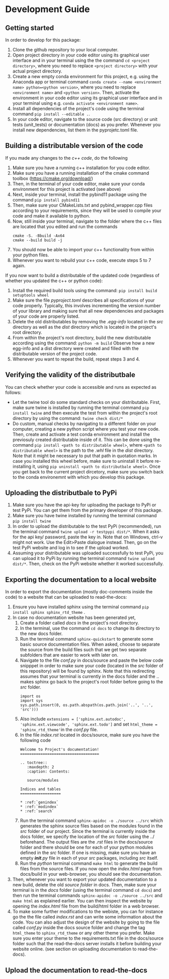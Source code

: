 # Development Guide

## Getting started
In order to develop for this package:
1. Clone the github repository to your local computer.
2. Open project directory in your code editor using its graphical user interface and in your terminal using the the command `cd <project directory>`, where you need to replace `<project directory>` with your actual project directory.
3. Create a new empty conda environment for this project, e.g. using the Anaconda app or terminal command `conda create --name <environment name> python=<python version>`, where you need to replace `<environment name>` and `<python version>`. Then, activate the environment in your code editor using its graphical user interface and in your terminal using e.g. `conda activate <environment name>`.
4. Install all dependencies of the project's code using the terminal command `pip install --editable .`.
5. In your code editor, navigate to the source code (src directory) or unit tests (unit_tests) or documentation (docs) as you prefer. Whenever you install new dependencies, list them in the pyprojetc.toml file.

## Building a distributable version of the code
If you made any changes to the *c++ code*, do the following
1. Make sure you have a running c++ installation for you code editor.
2. Make sure you have a running installation of the cmake command toolbox (https://cmake.org/download/)
3. Then, in the terminal of your code editor, make sure your conda environment for this project is activated (see above)
4. Next, inside your terminal, install the pybind11 package using the command `pip install pybind11`
5. Then, make sure your CMakeLists.txt and pybind_wrapper.cpp files according to your requirements, since they will be used to compile your code and make it available to python.
6. Now, still inside your terminal, navigate to the folder where the c++ files are located that you edited and run the commands
   ```
   cmake -S. -Bbuild -Ax64
   cmake --build build -j
   ```
7. You should now be able to import your c++ functionality from within your python files.
8. Whenever you want to rebuild your c++ code, execute steps 5 to 7 again.

If you now want to build a distributable of the updated code (regardless of whether you updated the c++ or python code):
1. Install the required build tools using the command: `pip install build setuptools wheel`
2. Make sure the file *pyproject.toml* describes all specifications of your code properly. Typically, this involves incrementing the version number of your library and making sure that all new dependencies and packages of your code are properly listed. 
3. Delete the old distributables by removing the *.egg-info* located in the *src* directory as well as the *dist* directory which is located in the project's root directory. 
4. From within the project's root directory, build the new distributable according using the command: `python -m build`
   Observe how a new egg-info and a dist directory were created and filled with the distributable version of the project code.
5. Whenever you want to repeat the build, repeat steps 3 and 4.

## Verifying the validity of the distributbale
You can check whether your code is accessible and runs as expected as follows:
- Let the twine tool do some standard checks on your distributable. First, make sure twine is installed by running the terminal command `pip install twine` and then execute the test from within the project's root directory by using the command: `twine check dist/*`
- Do custom, manual checks by navigating to a different folder on your computer, creating a new python script where you test your new code. Then, create and activate a test conda environment and install the previosuly created distributable inside of it. This can be done using the command `pip install <path to distributable wheel>`, where `<path to distributable wheel>` is the path to the *.whl* file in the *dist* directory. Note that it might be necessary to put that path in quotation marks. In case you installed this wheel before, make sure to *un*install it before re-installing it, using `pip uninstall <path to distributbale wheel>`. Once you get back to the current project dircetory, make sure you switch back to the conda environemnt with which you develop this package. 

## Uploading the distributbale to PyPi
1. Make sure you have the api-key for uploading the package to PyPi or test PyPi. You can get them from the primary developer of this package.
2. Make sure you have twine installed by running the terminal command `pip install twine`
3. In order to upload the distributable to the test PyPi (recommended), run the terminal command `twine upload -r testpypi dist/*`. When it asks for the api key/ password, paste the key in. Note that on Windows, ctrl-v might not work. Use the Edit>Paste dialogue instead. Then, go on the test PyPi website and log in to see if the upload worked.
4. Assuming your distributable was uploaded successfully to test PyPi, you can upload it to PyPi by running the terminal command `twine upload dist/*`. Then, check on the PyPi website whether it worked successfully.

## Exporting the documentation to a local website
In order to export the documentation (mostly doc-comments inside the code) to a website that can be uploaded to read-the-docs:
1. Ensure you have installed sphinx using the terminal command `pip install sphinx sphinx_rtd_theme` .
2. In case no documentation website has been generated yet, 
   1. Create a folder called *docs* in the project's root directory.
   2. In the terminal, use the command `cd docs` to change its directory to the new docs folder.
   3. Run the terminal command `sphinx-quickstart` to generate some basic source documentation files. When asked, choose to separate the source from the build files such that we get two separate subfolders that are easier to work with later on. 
   4. Navigate to the file *conf.py* in docs/source and paste the below code snipppet in order to make sure your code (located in the *src* folder of this repository) will be found by sphinx. Note that this redirecting assumes that your terminal is currently in the docs folder and the .. makes sphinx go back to the project's root folder before going to the *src* folder.
      ```
      import os
      import sys
      sys.path.insert(0, os.path.abspath(os.path.join('..', '..', 'src')))
      ```
   5. Also include `extensions = ['sphinx.ext.autodoc', 'sphinx.ext.viewcode', 'sphinx.ext.todo']` and set `html_theme = 'sphinx_rtd_theme'`in the *conf.py* file. 
   6. In the file *index.rst* located in docs/source, make sure you have the following code
      ```
      Welcome to Project's documentation!
      ===================================

      .. toctree::
         :maxdepth: 2
         :caption: Contents:

         source/modules
               
      Indices and tables
      ==================

      * :ref:`genindex`
      * :ref:`modindex`
      * :ref:`search`

      ```
   4. Run the terminal command `sphinx-apidoc -o ./source ../src` which generates the sphinx source files based on the modules found in the *src* folder of our project. Since the terminal is currently inside the docs folder, we specify the location of the *src* folder using the ../ beforehand. The output files are the *.rst* files in the docs/source folder and there should be one for each of your python modules defined in the *src* folder. If one is missing, make sure you have an empty *__init__.py* file in each of your *src* packages, including *src* itself.
   5. Run the *python* terminal command `make html` to generate the build files from the source files. If you now open the *index.html* page from docs/build in your web-browser, you should see the documentation.
3. Then, whenever you want to export your updated documentation to a new build, delete the old *source folder* in docs. Then, make sure your terminal is in the *docs* folder (using the terminal command `cd docs`) and then run the terminal commands `sphinx-apidoc -o ./source ../src` and  `make html` as explained earlier. You can then inspect the website by opening the *index.html* file from the build/html folder in a web browser.
4. To make some further modifications to the webiste, you can for instance go the the file called *index.rst* and can write some information about the code. You can also adjust the design of the website by going to the file called *conf.py* inside the docs source folder and change the tag `html_theme` to `sphinx_rtd_theme` or any other theme you prefer. Make sure you enter your theme to the requirements.txt file in the docs/source folder such that the read-the-docs server installs it before building your website online. (see section on uploading documentation to read-the-docs).

## Upload the documentation to read-the-docs

